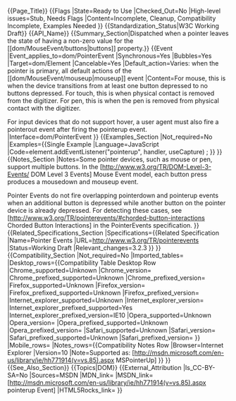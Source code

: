 {{Page_Title}}
{{Flags
|State=Ready to Use
|Checked_Out=No
|High-level issues=Stub, Needs Flags
|Content=Incomplete, Cleanup, Compatibility Incomplete, Examples Needed
}}
{{Standardization_Status|W3C Working Draft}}
{{API_Name}}
{{Summary_Section|Dispatched when a pointer leaves the state of having a non-zero value for the [[dom/MouseEvent/buttons|buttons]] property.}}
{{Event
|Event_applies_to=dom/PointerEvent
|Synchronous=Yes
|Bubbles=Yes
|Target=dom/Element
|Cancelable=Yes
|Default_action=Varies: when the pointer is primary, all default actions of the [[dom/MouseEvent/mouseup|mouseup]] event
|Content=For mouse, this is when the device transitions from at least one button depressed to no buttons depressed. For touch, this is when physical contact is removed from the digitizer. For pen, this is when the pen is removed from physical contact with the digitizer. 

For input devices that do not support hover, a user agent must also fire a pointerout event after firing the pointerup event.
|Interface=dom/PointerEvent
}}
{{Examples_Section
|Not_required=No
|Examples={{Single Example
|Language=JavaScript
|Code=element.addEventListener("pointerup", handler, useCapture) ;
}}
}}
{{Notes_Section
|Notes=Some pointer devices, such as mouse or pen, support multiple buttons. In the [http://www.w3.org/TR/DOM-Level-3-Events/ DOM Level 3 Events] Mouse Event model, each button press produces a mousedown and mouseup event.  

Pointer Events do not fire overlapping pointerdown and pointerup events when an additional button is depressed while another button on the pointer device is already depressed. For detecting these cases, see [http://www.w3.org/TR/pointerevents/#chorded-button-interactions Chorded Button Interactions] in the PointerEvents specification.
}}
{{Related_Specifications_Section
|Specifications={{Related Specification
|Name=Pointer Events
|URL=http://www.w3.org/TR/pointerevents
|Status=Working Draft
|Relevant_changes=3.2.3
}}
}}
{{Compatibility_Section
|Not_required=No
|Imported_tables=
|Desktop_rows={{Compatibility Table Desktop Row
|Chrome_supported=Unknown
|Chrome_version=
|Chrome_prefixed_supported=Unknown
|Chrome_prefixed_version=
|Firefox_supported=Unknown
|Firefox_version=
|Firefox_prefixed_supported=Unknown
|Firefox_prefixed_version=
|Internet_explorer_supported=Unknown
|Internet_explorer_version=
|Internet_explorer_prefixed_supported=Yes
|Internet_explorer_prefixed_version=IE10
|Opera_supported=Unknown
|Opera_version=
|Opera_prefixed_supported=Unknown
|Opera_prefixed_version=
|Safari_supported=Unknown
|Safari_version=
|Safari_prefixed_supported=Unknown
|Safari_prefixed_version=
}}
|Mobile_rows=
|Notes_rows={{Compatibility Notes Row
|Browser=Internet Explorer
|Version=10
|Note=Supported as: [http://msdn.microsoft.com/en-us/library/ie/hh771914(v=vs.85).aspx MSPointerUp]
}}
}}
{{See_Also_Section}}
{{Topics|DOM}}
{{External_Attribution
|Is_CC-BY-SA=No
|Sources=MSDN
|MDN_link=
|MSDN_link=[http://msdn.microsoft.com/en-us/library/ie/hh771914(v=vs.85).aspx pointerup Event]
|HTML5Rocks_link=
}}